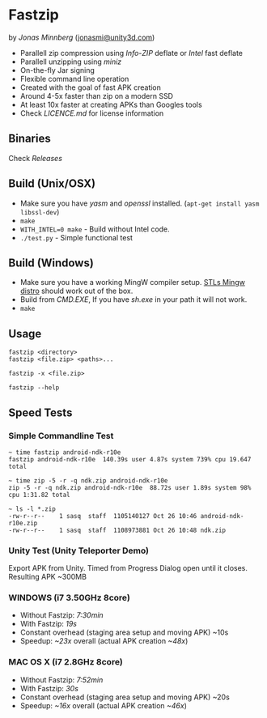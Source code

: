 # Fastzip
by _Jonas Minnberg_ (jonasmi@unity3d.com)

* Parallell zip compression using *Info-ZIP* deflate or *Intel* fast deflate
* Parallell unzipping using *miniz*
* On-the-fly Jar signing
* Flexible command line operation
* Created with the goal of fast APK creation
* Around 4-5x faster than zip on a modern SSD
* At least 10x faster at creating APKs than Googles tools
* Check _LICENCE.md_ for license information

## Binaries

Check *Releases*

## Build (Unix/OSX)

* Make sure you have *yasm* and *openssl* installed. (`apt-get install yasm libssl-dev`)
* `make`
* `WITH_INTEL=0 make` - Build without Intel code.
* `./test.py` - Simple functional test

## Build (Windows)

* Make sure you have a working MingW compiler setup. [STLs Mingw distro](http://nuwen.net/mingw.html) should
  work out of the box.
* Build from _CMD.EXE_, If you have _sh.exe_ in your path it will not work.
* `make`

## Usage

    fastzip <directory>
    fastzip <file.zip> <paths>...

	fastzip -x <file.zip>

	fastzip --help

## Speed Tests

### Simple Commandline Test


    ~ time fastzip android-ndk-r10e
    fastzip android-ndk-r10e  140.39s user 4.87s system 739% cpu 19.647 total

    ~ time zip -5 -r -q ndk.zip android-ndk-r10e
    zip -5 -r -q ndk.zip android-ndk-r10e  88.72s user 1.89s system 98% cpu 1:31.82 total

    ~ ls -l *.zip
    -rw-r--r--    1 sasq  staff  1105140127 Oct 26 10:46 android-ndk-r10e.zip
    -rw-r--r--    1 sasq  staff  1108973881 Oct 26 10:48 ndk.zip

### Unity Test (Unity Teleporter Demo)

Export APK from Unity. Timed from Progress Dialog open until it closes. Resulting APK ~300MB

### WINDOWS (i7 3.50GHz 8core)
* Without Fastzip: *7:30min*
* With Fastzip: *19s*
* Constant overhead (staging area setup and moving APK) ~10s
* Speedup: *~23x* overall (actual APK creation *~48x*)

### MAC OS X (i7 2.8GHz 8core)
* Without Fastzip: *7:52min*
* With Fastzip: *30s*
* Constant overhead (staging area setup and moving APK) ~20s
* Speedup: *~16x* overall (actual APK creation *~46x*)

